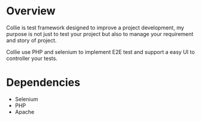 # Overview
Collie is test framework designed to improve a project development, my purpose is not just to test your project but also to manage your requirement and story of project.

Collie use PHP and selenium to implement E2E test and support a easy UI to controller your tests.


# Dependencies
* Selenium
* PHP
* Apache
